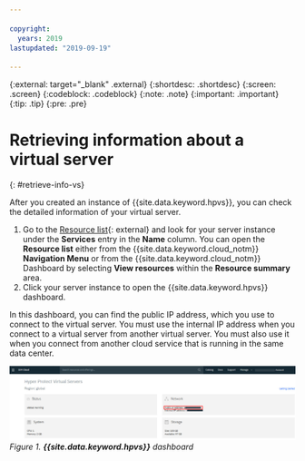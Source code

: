 ```yaml
---

copyright:
  years: 2019
lastupdated: "2019-09-19"

---
```


{:external: target="_blank" .external}
{:shortdesc: .shortdesc}
{:screen: .screen}
{:codeblock: .codeblock}
{:note: .note}
{:important: .important}
{:tip: .tip}
{:pre: .pre}

# Retrieving information about a virtual server
{: #retrieve-info-vs}

After you created an instance of {{site.data.keyword.hpvs}}, you can check the detailed information of your virtual server.

1. Go to the [Resource list](https://cloud.ibm.com/resources){: external} and look for your server instance under the **Services** entry in the **Name** column. You can open the **Resource list** either from the {{site.data.keyword.cloud_notm}} **Navigation Menu** or from the {{site.data.keyword.cloud_notm}} Dashboard by selecting **View resources** within the **Resource summary** area.  
2. Click your server instance to open the {{site.data.keyword.hpvs}} dashboard.

In this dashboard, you can find the public IP address, which you use to connect to the virtual server.
You must use the internal IP address when you connect to a virtual server from another virtual server. You must also use it when you connect from another cloud service that is running in the same data center.   

![**{{site.data.keyword.hpvs}}** dashboard\label{f_retrieve_info_1}](image/hpvs_instance.jpg "**{{site.data.keyword.hpvs}}** dashboard")
*Figure 1. **{{site.data.keyword.hpvs}}** dashboard*
